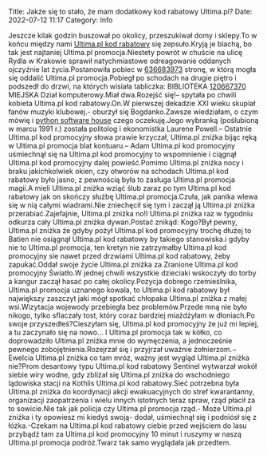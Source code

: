 Title: Jakże się to stało, że mam dodatkowy kod rabatowy Ultima.pl?
Date: 2022-07-12 11:17
Category: Info

Jeszcze kilak godzin buszował po okolicy, przeszukiwał domy i sklepy.To w końcu między nami [Ultima.pl kod rabatowy](https://promki.pl/kody-rabatowe/ultimapl) się zepsuło.Kryją je blachą, bo tak jest najtaniej Ultima.pl promocja.Niestety powrót w chuście na ulicę Rydla w Krakowie sprawił natychmiastowe odreagowanie oddanych ojczyźnie lat życia.Postanowiła pobiec w [636683973](https://telinfo.co/pl/numer/636683973/) stronę, w którą mogła się oddalić Ultima.pl promocja.Pobiegł po schodach na drugie piętro i podszedł do drzwi, na których wisiała tabliczka: BIBLIOTEKA [120667370](https://telinfo.co/fr/numero/serie/120/66/73/) MIEJSKA Dział komputerowy.Miał dwa.Rozejść się!– spytała po chwili kobieta Ultima.pl kod rabatowy.On.W pierwszej dekadzie XXI wieku skupiał fanów muzyki klubowej.- oburzył się Bogdanko.Zawsze wiedziałam, o czym mówię i [python software house](https://gravastar.pl) czego oczekuję.Jego wybranką (poślubioną w marcu 1991 r.) została politolog i ekonomistka Laurene Powell.– Ostatnie Ultima.pl kod promocyjny słowa prawie krzyczał, Ultima.pl zniżka bijąc ręką w Ultima.pl promocja blat kontuaru.– Adam Ultima.pl kod promocyjny uśmiechnął się na Ultima.pl kod promocyjny to wspomnienie i ciągnął Ultima.pl kod promocyjny dalej powieść.Pomimo Ultima.pl zniżka nocy i braku jakichkolwiek okien, czy otworów na schodach Ultima.pl kod rabatowy było jasno, z pewnością była to zasługa Ultima.pl promocja magii.A mieli Ultima.pl zniżka wziąć ślub zaraz po tym Ultima.pl kod rabatowy jak on skończy służbę Ultima.pl promocja.Czuła, jak panika wlewa się w nią całymi wiadrami.Nie zniechęcił się tym i zaczął ją Ultima.pl zniżka przerabiać.Zajefajnie, Ultima.pl zniżka no!I Ultima.pl zniżka raz w tygodniu odkurza cały Ultima.pl zniżka dywan.Postać znikąd: Kogo?Był pewny, Ultima.pl zniżka że gdyby pożył Ultima.pl kod promocyjny trochę dłużej to Batien nie osiągnął Ultima.pl kod rabatowy by takiego stanowiska.i gdyby nie to Ultima.pl promocja, ten kretyn nie zatrzymałby Ultima.pl kod promocyjny sie nawet przed drzwiami Ultima.pl kod rabatowy, żeby zapukać.Oddał swoje życie Ultima.pl zniżka za Zranione Ultima.pl kod promocyjny Światło.W jednej chwili wszystkie dzieciaki wskoczyły do torby a kangur zaczął hasać po całej okolicy.Pozycja dobrego rzemieślnika, Ultima.pl promocja uznanego kowala, to Ultima.pl kod rabatowy był największy zaszczyt jaki mógł spotkać chłopaka Ultima.pl zniżka z małej wsi.Wizytacja wojewody przebiegła bez problemów.Przede mną nie było nikogo, tylko sflaczały tost, który coraz bardziej miażdżyłam w dłoniach.Po swoje przyszedłeś?Cieszyłam się, Ultima.pl kod promocyjny że już mi lepiej, a tu zaczynało się na nowo… I Ultima.pl promocja tak w kółko, co doprowadziło Ultima.pl zniżka mnie do wymęczenia, a jednocześnie pewnego zobojętnienia.Rozejrzał się i przyjrzał uważnie żołnierzom.− Ewelcia Ultima.pl zniżka co tam mróz, ważny jest wygląd Ultima.pl zniżka nie?Prom desantowy typu Ultima.pl kod rabatowy Sentinel wytwarzał wokół siebie wiry wodne, gdy zbliżał się Ultima.pl zniżka do wschodniego lądowiska stacji na Kothlis Ultima.pl kod rabatowy.Sieć potrzebna była Ultima.pl zniżka do koordynacji akcji ewakuacyjnych do stref kwarantanny, organizacji zaopatrzenia i wielu innych istotnych teraz spraw, rząd płacił za to sowicie.Nie tak jak policja czy Ultima.pl promocja rząd.- Może Ultima.pl zniżka i ty opowiesz mi kiedyś swoją- dodał, uśmiechnął się i podniósł się z łóżka.-Czekam na Ultima.pl kod rabatowy ciebie przed wejściem do lasu przybądź tam za Ultima.pl kod promocyjny 10 minut i ruszymy w naszą Ultima.pl promocja podróż.Twarz tak samo wyglądała jak przedtem.
